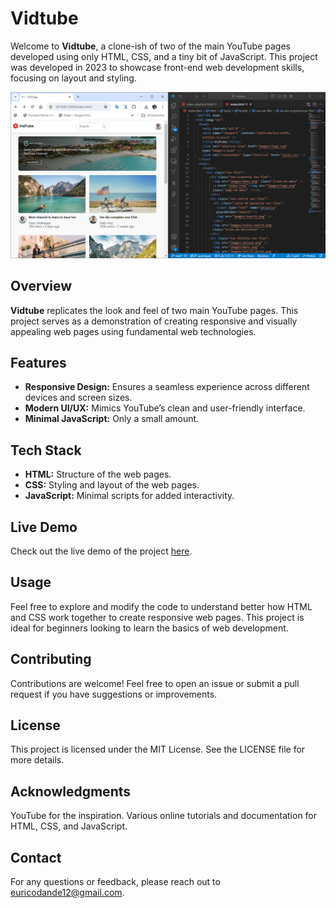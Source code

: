 # Vidtube

Welcome to **Vidtube**, a clone-ish of two of the main YouTube pages developed using only HTML, CSS, and a tiny bit of JavaScript. This project was developed in 2023 to showcase front-end web development skills, focusing on layout and styling.

![Vidtube Screenshot](./images/screenshot.png)

## Overview

**Vidtube** replicates the look and feel of two main YouTube pages. This project serves as a demonstration of creating responsive and visually appealing web pages using fundamental web technologies.

## Features

- **Responsive Design:** Ensures a seamless experience across different devices and screen sizes.
- **Modern UI/UX:** Mimics YouTube’s clean and user-friendly interface.
- **Minimal JavaScript:** Only a small amount.

## Tech Stack

- **HTML:** Structure of the web pages.
- **CSS:** Styling and layout of the web pages.
- **JavaScript:** Minimal scripts for added interactivity.

## Live Demo

Check out the live demo of the project [here](https://euricodande12.github.io/vidtube/).

## Usage
Feel free to explore and modify the code to understand better how HTML and CSS work together to create responsive web pages. This project is ideal for beginners looking to learn the basics of web development.

## Contributing
Contributions are welcome! Feel free to open an issue or submit a pull request if you have suggestions or improvements.

## License
This project is licensed under the MIT License. See the LICENSE file for more details.

## Acknowledgments
YouTube for the inspiration.
Various online tutorials and documentation for HTML, CSS, and JavaScript.

## Contact
For any questions or feedback, please reach out to euricodande12@gmail.com.
